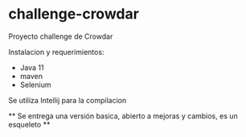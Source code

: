 # challenge-crowdar
Proyecto challenge de Crowdar

Instalacion y requerimientos:
- Java 11
- maven
- Selenium

Se utiliza Intellij para la compilacion

** Se entrega una versión basica, abierto a mejoras y cambios, es un esqueleto **
